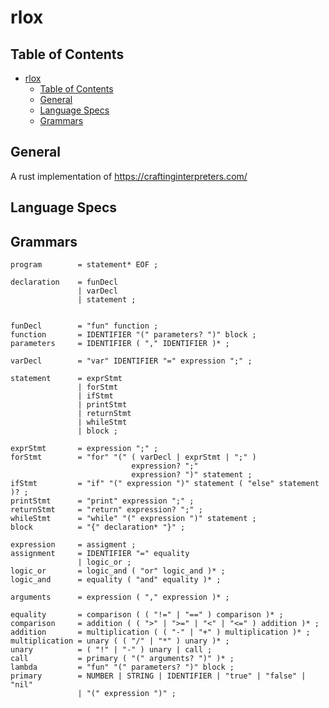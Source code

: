 # rlox

## Table of Contents
<!-- TOC -->

- [rlox](#rlox)
    - [Table of Contents](#table-of-contents)
    - [General](#general)
    - [Language Specs](#language-specs)
    - [Grammars](#grammars)

<!-- /TOC -->

## General
A rust implementation of https://craftinginterpreters.com/


## Language Specs
## Grammars

```
program        = statement* EOF ;

declaration    = funDecl
               | varDecl
               | statement ;


funDecl        = "fun" function ;
function       = IDENTIFIER "(" parameters? ")" block ;
parameters     = IDENTIFIER ( "," IDENTIFIER )* ;

varDecl        = "var" IDENTIFIER "=" expression ";" ;

statement      = exprStmt
               | forStmt
               | ifStmt
               | printStmt
               | returnStmt
               | whileStmt
               | block ;

exprStmt       = expression ";" ;
forStmt        = "for" "(" ( varDecl | exprStmt | ";" )
                           expression? ";"
                           expression? ")" statement ;
ifStmt         = "if" "(" expression ")" statement ( "else" statement )? ;
printStmt      = "print" expression ";" ;
returnStmt     = "return" expression? ";" ;
whileStmt      = "while" "(" expression ")" statement ;
block          = "{" declaration* "}" ;

expression     = assigment ;
assignment     = IDENTIFIER "=" equality
               | logic_or ;
logic_or       = logic_and ( "or" logic_and )* ;
logic_and      = equality ( "and" equality )* ;

arguments      = expression ( "," expression )* ;

equality       = comparison ( ( "!=" | "==" ) comparison )* ;
comparison     = addition ( ( ">" | ">=" | "<" | "<=" ) addition )* ;
addition       = multiplication ( ( "-" | "+" ) multiplication )* ;
multiplication = unary ( ( "/" | "*" ) unary )* ;
unary          = ( "!" | "-" ) unary | call ;
call           = primary ( "(" arguments? ")" )* ;
lambda         = "fun" "(" parameters? ")" block ;
primary        = NUMBER | STRING | IDENTIFIER | "true" | "false" | "nil"
               | "(" expression ")" ;
```